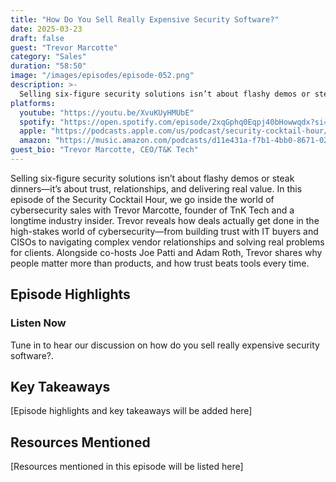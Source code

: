 ```yaml
---
title: "How Do You Sell Really Expensive Security Software?"
date: 2025-03-23
draft: false
guest: "Trevor Marcotte"
category: "Sales"
duration: "58:50"
image: "/images/episodes/episode-052.png"
description: >-
  Selling six-figure security solutions isn’t about flashy demos or steak dinners—it’s about trust, relationships, and delivering real value. In this episode of the Security Cocktail Hour, we go inside the world of cybersecurity sales with Trevor Marcotte, founder of TnK Tech and a longtime industry insider.  Trevor reveals how deals actually get done in the high-stakes world of cybersecurity—from building trust with IT buyers and CISOs to navigating complex vendor relationships and solving real problems for clients. Alongside co-hosts Joe Patti and Adam Roth, Trevor shares why people matter more than products, and how trust beats tools every time.
platforms:
  youtube: "https://youtu.be/XvuKUyHMUbE"
  spotify: "https://open.spotify.com/episode/2xqGphq0Eqpj40bHowwqdx?si=1e489a9604154df0"
  apple: "https://podcasts.apple.com/us/podcast/security-cocktail-hour/id1679376200?i=1000701240757"
  amazon: "https://music.amazon.com/podcasts/d11e431a-f7b1-4bb0-8671-024afce9ade6/security-cocktail-hour"
guest_bio: "Trevor Marcotte, CEO/T&K Tech"
---
```


Selling six-figure security solutions isn’t about flashy demos or steak dinners—it’s about trust, relationships, and delivering real value. In this episode of the Security Cocktail Hour, we go inside the world of cybersecurity sales with Trevor Marcotte, founder of TnK Tech and a longtime industry insider.  Trevor reveals how deals actually get done in the high-stakes world of cybersecurity—from building trust with IT buyers and CISOs to navigating complex vendor relationships and solving real problems for clients. Alongside co-hosts Joe Patti and Adam Roth, Trevor shares why people matter more than products, and how trust beats tools every time.

## Episode Highlights

### Listen Now

Tune in to hear our discussion on how do you sell really expensive security software?.

## Key Takeaways

[Episode highlights and key takeaways will be added here]

## Resources Mentioned

[Resources mentioned in this episode will be listed here]




